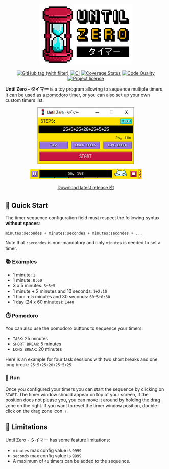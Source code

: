 <p align="center">
    <a href="#readme">
        <img alt="Until Zero - タイマー | logo" src="https://raw.githubusercontent.com/u8slvn/until-zero/main/images/logo-readme.png">
    </a>
</p>
<p align="center">
    <a href="https://github.com/u8slvn/until-zero/releases"><img alt="GitHub tag (with filter)" src="https://img.shields.io/github/v/release/u8slvn/until-zero"></a>
    <a href="https://github.com/u8slvn/until-zero/actions/workflows/ci.yml"><img src="https://img.shields.io/github/actions/workflow/status/u8slvn/until-zero/ci.yml?label=CI" alt="CI"></a>
    <a href="https://coveralls.io/github/u8slvn/until-zero?branch=main"><img src="https://coveralls.io/repos/github/u8slvn/until-zero/badge.svg?branch=main" alt="Coverage Status"></a>
    <a href="https://app.codacy.com/gh/u8slvn/until-zero/dashboard"><img src="https://img.shields.io/codacy/grade/4eef0ac6cf9c4c5c90141316b723d2da" alt="Code Quality"></a>
    <a href="https://github.com/u8slvn/until-zero"><img src="https://img.shields.io/github/license/u8slvn/until-zero" alt="Project license"></a>
</p>

**Until Zero - タイマー** is a toy program allowing to sequence multiple timers. It can be used as a [pomodoro](https://en.wikipedia.org/wiki/Pomodoro_Technique) timer, or you can also set up your own custom timers list.

<p align="center">
    <a href="#readme">
        <img alt="Until Zero - タイマー | main window" src="https://raw.githubusercontent.com/u8slvn/until-zero/main/images/until-zero-main-window.jpg">
    </a>
</p>
<p align="center">
    <a href="#readme">
        <img alt="Until Zero - タイマー | timers window" src="https://raw.githubusercontent.com/u8slvn/until-zero/main/images/until-zero-timers-window.gif">
    </a>
</p>
<p align="center">
    <a href="https://github.com/u8slvn/until-zero/releases">Download latest release 📦</a>
</p>

## 🚀 Quick Start

The timer sequence configuration field must respect the following syntax **without spaces**:

```
minutes:secondes + minutes:secondes + minutes:secondes + ...
```

Note that `:secondes` is non-mandatory and only `minutes` is needed to set a timer.

### 📚 Examples

  - 1 minute: `1`
  - 1 minute: `0:60`
  - 3 x 5 minutes: `5+5+5`
  - 1 minute **+** 2 minutes and 10 seconds: `1+2:10`
  - 1 hour **+** 5 minutes and 30 seconds: `60+5+0:30`
  - 1 day (24 x 60 minutes): `1440`

### ⏱️ Pomodoro

You can also use the pomodoro buttons to sequence your timers.

  - `TASK`: 25 minutes
  - `SHORT BREAK`: 5 minutes
  - `LONG BREAK`: 20 minutes

Here is an example for four task sessions with two short breaks and one long break: `25+5+25+20+25+5+25`

### 🏁 Run

Once you configured your timers you can start the sequence by clicking on `START`. The timer window should appear on top of your screen, if the position does not please you, you can move it around by holding the drag zone on the right. If you want to reset the timer window position, double-click on the drag zone icon `⋮`.

## 🛑 Limitations

Until Zero - タイマー has some feature limitations:

  - `minutes` max config value is `9999`
  - `seconds` max config value is `9999`
  - A maximum of `40` timers can be added to the sequence.
